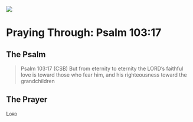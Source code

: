 <img class="intro-right" src="/images/art-paris-psalter.jpg">

# Praying Through: Psalm 103:17

## The Psalm

>Psalm 103:17 (CSB)   But from eternity to eternity the LORD’s faithful love is toward those who fear him, and his righteousness toward the grandchildren 

## The Prayer

<div style="font-variant: small-caps;">
Lord
</div>
